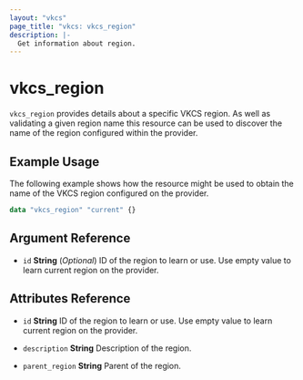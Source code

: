 ```yaml
---
layout: "vkcs"
page_title: "vkcs: vkcs_region"
description: |-
  Get information about region.
---
```


# vkcs_region

`vkcs_region` provides details about a specific VKCS region. As well as validating a given region name this resource can be used to discover the name of the region configured within the provider.

## Example Usage

The following example shows how the resource might be used to obtain the name of the VKCS region configured on the provider.

```terraform
data "vkcs_region" "current" {}
```

## Argument Reference
- `id` **String** (*Optional*) ID of the region to learn or use. Use empty value to learn current region on the provider.


## Attributes Reference
- `id` **String** ID of the region to learn or use. Use empty value to learn current region on the provider.

- `description` **String** Description of the region.

- `parent_region` **String** Parent of the region.


